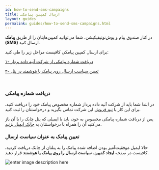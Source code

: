 ```yaml
---
id: how-to-send-sms-campaigns
title: ارسال کمپین پیامکی
layout: guides
permalink: guides/how-to-send-sms-campaigns.html
---
```


در کنار صندوق پیام و پوش‌نوتیفیکیشن، شما می‌توانید کمپین‌هایتان را از طریق **پیامک (SMS)** ارسال کنید.

برای ارسال کمپین پیامکی کافیست مراحل زیر را طی کنید:

[۱- دریافت شماره پیامکی از شرکت آتیه داده پرداز](google.com)

[۲- تعیین سیاست ارسال روی پیامک یا هوشمند در پنل](google.com)

<br>

### دریافت شماره پیامکی 

در ابتدا شما باید از شرکت آتیه داده پرداز شماره مخصوص پیامک خود را دریافت کنید. برای این کار با [تیم فروش](http://www.adpdigital.com/%D8%AA%D9%85%D8%A7%D8%B3-%D8%A8%D8%A7-%D9%85%D8%A7/) این شرکت تماس بگیرید و درخواستتان را ثبت کنید.


پس از دریافت شماره پیامکی مخصوص به خود، باید با ایمیلی که پنل چابک را با آن باز می‌کنید آن را همراه با درخواستتان به [چابک ایمیل بزنید](https://chabok.io/contact.html).

### تعیین پیامک به عنوان سیاست ارسال

حالا ایمیل موفقیت‌آمیز بودن اضافه شده پیامک را به پنلتان از چابک دریافت کردید، کافیست در صفحه **ایجاد کمپین**، **سیاست ارسال را روی پیامک یا هوشمند** قرار دهید.

![enter image description here](http://uupload.ir/files/r6h_sms-campaign.png)
